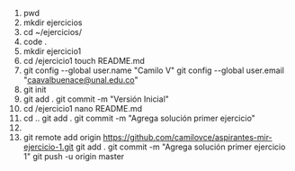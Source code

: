 1. pwd
2. mkdir ejercicios
3. cd ~/ejercicios/
4. code .
5. mkdir ejercicio1
6. cd /ejercicio1
   touch README.md
7. git config --global user.name "Camilo V"
   git config --global user.email "caavalbuenace@unal.edu.co"
8. git init
9. git add .
   git commit -m "Versión Inicial"
10. cd /ejercicio1
   nano README.md
11. cd ..
   git add .
   git commit -m "Agrega solución primer ejercicio"
12.
13. git remote add origin https://github.com/camilovce/aspirantes-mir-ejercicio-1.git
    git add .
    git commit -m "Agrega solución primer ejercicio 1"
    git push -u origin master